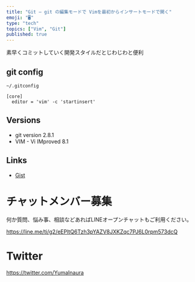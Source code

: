 ```yaml
---
title: "Git — git の編集モードで Vimを最初からインサートモードで開く"
emoji: "🖥"
type: "tech"
topics: ["Vim", "Git"]
published: true
---
```


素早くコミットしていく開発スタイルだとじわじわと便利

## git config

```
~/.gitconfig
```

```
[core]
  editor = 'vim' -c 'startinsert'
```

## Versions

- git version 2.8.1
- VIM - Vi IMproved 8.1

## Links

- [Gist](https://gist.github.com/YumaInaura/bdd74d0e0a89c246bf7286a184c6447d)








<!-- Update From Qiita API -->

# チャットメンバー募集


何か質問、悩み事、相談などあればLINEオープンチャットもご利用ください。

https://line.me/ti/g2/eEPltQ6Tzh3pYAZV8JXKZqc7PJ6L0rpm573dcQ





# Twitter


https://twitter.com/YumaInaura


<!-- Update From Qiita API -->


